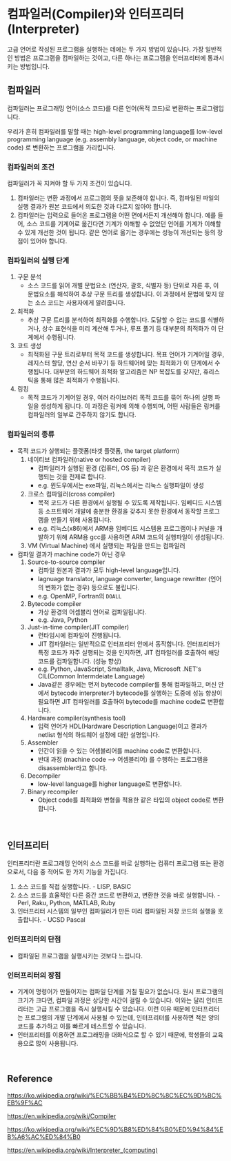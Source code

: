 # 컴파일러(Compiler)와 인터프리터(Interpreter)

고급 언어로 작성된 프로그램을 실행하는 데에는 두 가지 방법이 있습니다. 가장 일반적인 방법은 프로그램을 컴파일하는 것이고, 다른 하나는 프로그램을 인터프리터에 통과시키는 방법입니다.

## 컴파일러

컴파일러는 프로그래밍 언어(소스 코드)를 다른 언어(목적 코드)로 변환하는 프로그램입니다.

우리가 흔히 컴파일러를 말할 때는 high-level programming language를 low-level programming language (e.g. assembly language, object code, or machine code) 로 변환하는 프로그램을 가리킵니다.

### 컴파일러의 조건

컴파일러가 꼭 지켜야 할 두 가지 조건이 있습니다.

1. 컴파일러는 변환 과정에서 프로그램의 뜻을 보존해야 합니다. 즉, 컴파일된 파일의 실행 결과가 원본 코드에서 의도한 것과 다르지 않아야 합니다.
2. 컴파일러는 입력으로 들어온 프로그램을 어떤 면에서든지 개선해야 합니다. 예를 들어, 소스 코드를 기계어로 옮긴다면 기계가 이해할 수 없었던 언어를 기계가 이해할 수 있게 개선한 것이 됩니다. 같은 언어로 옮기는 경우에는 성능이 개선되는 등의 장점이 있어야 합니다.

### 컴파일러의 실행 단계

1. 구문 분석
    - 소스 코드를 읽어 개별 문법요소 (연산자, 괄호, 식별자 등) 단위로 자른 후, 이 문법요소를 해석하여 추상 구문 트리를 생성합니다. 이 과정에서 문법에 맞지 않는 소스 코드는 사용자에게 알려줍니다.
2. 최적화
    - 추상 구문 트리를 분석하여 최적화를 수행합니다. 도달할 수 없는 코드를 식별하거나, 상수 표현식을 미리 계산해 두거나, 루프 풀기 등 대부분의 최적화가 이 단계에서 수행됩니다.
3. 코드 생성
    - 최적화된 구문 트리로부터 목적 코드를 생성합니다. 목표 언어가 기계어일 경우, 레지스터 할당, 연산 순서 바꾸기 등 하드웨어에 맞는 최적화가 이 단계에서 수행됩니다. 대부분의 하드웨어 최적화 알고리즘은 NP 복잡도를 갖지만, 휴리스틱을 통해 많은 최적화가 수행됩니다.
4. 링킹
    - 목적 코드가 기계어일 경우, 여러 라이브러리 목적 코드를 묶어 하나의 실행 파일을 생성하게 됩니다. 이 과정은 링커에 의해 수행되며, 어떤 사람들은 링커를 컴파일러의 일부로 간주하지 않기도 합니다.

### 컴파일러의 종류

-   목적 코드가 실행되는 플랫폼(타겟 플랫폼, the target platform)
    1. 네이티브 컴파일러(native or hosted compiler)
        - 컴파일러가 실행된 환경 (컴퓨터, OS 등) 과 같은 환경에서 목적 코드가 실행되는 것을 전제로 합니다.
        - e.g. 윈도우에서는 exe파일, 리눅스에서는 리눅스 실행파일이 생성
    2. 크로스 컴파일러(cross compiler)
        - 목적 코드가 다른 환경에서 실행될 수 있도록 제작됩니다. 임베디드 시스템 등 소프트웨어 개발에 충분한 환경을 갖추지 못한 환경에서 동작할 프로그램을 만들기 위해 사용됩니다.
        - e.g. 리눅스(x86)에서 ARM용 임베디드 시스템용 프로그램이나 커널을 개발하기 위해 ARM용 gcc를 사용하면 ARM 코드의 실행파일이 생성됩니다.
    3. VM (Virtual Machine) 에서 실행되는 파일을 만드는 컴파일러
-   컴파일 결과가 machine code가 아닌 경우
    1. Source-to-source compiler
        - 컴파일 원본과 결과가 모두 high-level language입니다.
        - lagnuage translator, language converter, language rewritter (언어의 변화가 없는 경우) 등으로도 불립니다.
        - e.g. OpenMP, Fortran의 `DOALL`
    2. Bytecode compiler
        - 가상 환경의 어셈블리 언어로 컴파일됩니다.
        - e.g. Java, Python
    3. Just-in-time compiler(JIT compiler)
        - 런타임시에 컴파일이 진행됩니다.
        - JIT 컴파일러는 일반적으로 인터프리터 안에서 동작합니다. 인터프리터가 특정 코드가 자주 실행되는 것을 인지하면, JIT 컴파일러를 호출하여 해당 코드를 컴파일합니다. (성능 향상)
        - e.g. Python, JavaScript, Smalltalk, Java, Microsoft .NET's CIL(Common Intermdeiate Language)
        - Java같은 경우에는 먼저 bytecode compiler를 통해 컴파일하고, 머신 안에서 bytecode interpreter가 bytecode를 실행하는 도중에 성능 향상이 필요하면 JIT 컴파일러를 호출하여 bytecode를 machine code로 변환합니다.
    4. Hardware compiler(synthesis tool)
        - 입력 언어가 HDL(Hardware Description Language)이고 결과가 netlist 형식의 하드웨어 설정에 대한 설명입니다.
    5. Assembler
        - 인간이 읽을 수 있는 어셈블리어를 machine code로 변환합니다.
        - 반대 과정 (machine code --> 어셈블리어) 를 수행하는 프로그램을 disassembler라고 합니다.
    6. Decompiler
        - low-level language를 higher language로 변환합니다.
    7. Binary recompiler
        - Object code를 최적화와 변형을 적용한 같은 타입의 object code로 변환합니다.

<br>

## 인터프리터

인터프리터란 프로그래밍 언어의 소스 코드를 바로 실행하는 컴퓨터 프로그램 또는 환경으로서, 다음 중 적어도 한 가지 기능을 가집니다.

1. 소스 코드를 직접 실행합니다. - LISP, BASIC
2. 소스 코드를 효율적인 다른 중간 코드로 변환하고, 변환한 것을 바로 실행합니다. - Perl, Raku, Python, MATLAB, Ruby
3. 인터프리터 시스템의 일부인 컴파일러가 만든 미리 컴파일된 저장 코드의 실행을 호출합니다. - UCSD Pascal

### 인터프리터의 단점

-   컴파일된 프로그램을 실행시키는 것보다 느립니다.

### 인터프리터의 장점

-   기계어 명령어가 만들어지는 컴파일 단계를 거칠 필요가 없습니다. 원시 프로그램의 크기가 크다면, 컴파일 과정은 상당한 시간이 걸릴 수 있습니다. 이와는 달리 인터프리터는 고급 프로그램을 즉시 실행시킬 수 있습니다. 이런 이유 때문에 인터프리터는 프로그램의 개발 단계에서 사용될 수 있는데, 인터프리터를 사용하면 적은 양의 코드를 추가하고 이를 빠르게 테스트할 수 있습니다.
-   인터프리터를 이용하면 프로그래밍을 대화식으로 할 수 있기 때문에, 학생들의 교육용으로 많이 사용됩니다.

<br>

## Reference

https://ko.wikipedia.org/wiki/%EC%BB%B4%ED%8C%8C%EC%9D%BC%EB%9F%AC

https://en.wikipedia.org/wiki/Compiler

https://ko.wikipedia.org/wiki/%EC%9D%B8%ED%84%B0%ED%94%84%EB%A6%AC%ED%84%B0

https://en.wikipedia.org/wiki/Interpreter_(computing)
